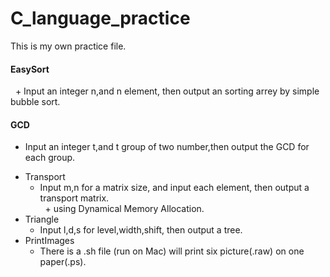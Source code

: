 # C_language_practice  
This is my own practice file.  
#### EasySort  
   +  Input an integer n,and n element, then output an sorting arrey by simple bubble sort.  
#### GCD  
   + Input an integer t,and t group of two number,then output the GCD for each group.  
* Transport
   + Input m,n for a matrix size, and input each element, then output a transport matrix.  
   + using Dynamical Memory Allocation.  
* Triangle  
   + Input l,d,s for level,width,shift, then output a tree.  
* PrintImages  
   + There is a .sh file (run on Mac) will print six picture(.raw) on one paper(.ps).
